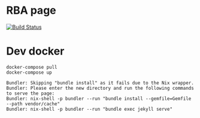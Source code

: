 

# RBA page
[![Build Status](https://travis-ci.org/RobotickyBattle/rba.github.io.svg?branch=master)](https://travis-ci.org/RobotickyBattle/rba.github.io)

# Dev docker

```
docker-compose pull
docker-compose up
```

```
Bundler: Skipping "bundle install" as it fails due to the Nix wrapper.
Bundler: Please enter the new directory and run the following commands to serve the page:
Bundler: nix-shell -p bundler --run "bundle install --gemfile=Gemfile --path vendor/cache"
Bundler: nix-shell -p bundler --run "bundle exec jekyll serve"
```
